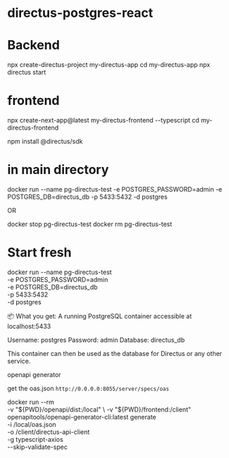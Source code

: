 # directus-postgres-react

# Backend

npx create-directus-project my-directus-app
cd my-directus-app
npx directus start


# frontend

npx create-next-app@latest my-directus-frontend --typescript
cd my-directus-frontend

npm install @directus/sdk


# in main directory 
docker run --name pg-directus-test -e POSTGRES_PASSWORD=admin -e POSTGRES_DB=directus_db -p 5433:5432 -d postgres

OR 

docker stop pg-directus-test
docker rm pg-directus-test

# Start fresh
docker run --name pg-directus-test \
  -e POSTGRES_PASSWORD=admin \
  -e POSTGRES_DB=directus_db \
  -p 5433:5432 \
  -d postgres


📦 What you get:
A running PostgreSQL container accessible at localhost:5433

Username: postgres
Password: admin
Database: directus_db

This container can then be used as the database for Directus or any other service.


openapi generator

get the oas.json `http://0.0.0.0:8055/server/specs/oas`

docker run --rm \
  -v "${PWD}/openapi/dist:/local" \
  -v "${PWD}/frontend:/client" \
  openapitools/openapi-generator-cli:latest generate \
  -i /local/oas.json \
  -o /client/directus-api-client \
  -g typescript-axios \
  --skip-validate-spec
